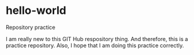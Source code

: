 # hello-world
Repository practice 

I am really new to this GIT Hub respository thing. And therefore, this is a practice repository. Also, I
hope that I am doing this practice correctly.

